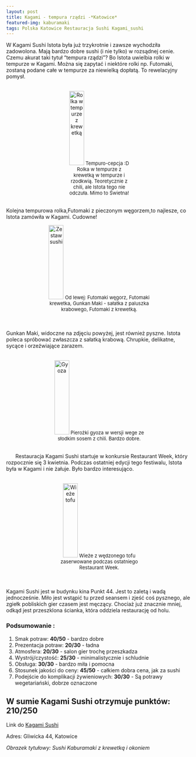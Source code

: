 ```yaml
---
layout: post
title: Kagami - tempura rządzi -*Katowice*
featured-img: kaburamaki
tags: Polska Katowice Restauracja Sushi Kagami_sushi
---
```

W Kagami Sushi Istota była już trzykrotnie i zawsze wychodziła zadowolona.
 Mają bardzo dobre sushi (i nie tylko) w rozsądnej cenie.
Czemu akurat taki tytuł “tempura rządzi”?
 Bo Istota uwielbia rolki w tempurze w Kagami.
  Można się zapytać i niektóre rolki np. Futomaki, zostaną podane całe w tempurze za niewielką dopłatą.
   To rewelacyjny pomysł.
<br />&ensp;&ensp;&ensp;
<center><div style="width:35%">
  <img src="{{site.url}}/assets/img/posts/tempura_krewetka.jpg" alt="Rolka w tempurze z krewetką" height="200px" width="40px" />
  <font size="2">
      Tempuro-cepcja :D Rolka w tempurze z krewetką w tempurze i rzodkwią. Teoretycznie z chili, ale Istota tego nie odczuła. Mimo to Świetna!
  </font>
</div></center>
<br />

Kolejna tempurowa rolka,Futomaki z pieczonym węgorzem,to najlesze, co Istota zamówiła w Kagami. Cudowne!
 <center><div style="width:65%">
   <img src="{{site.url}}/assets/img/posts/sushi_zestaw.jpg" alt="Zestaw sushi" height="200px" width="40px" />
   <font size="2">
 Od lewej: Futomaki węgorz, Futomaki krewetka, Gunkan Maki - sałatka z paluszka krabowego, Futomaki z krewetką.
   </font>
 </div></center>
 <br />&ensp;&ensp;&ensp;

Gunkan Maki, widoczne na zdjęciu powyżej, jest również pyszne.
Istota poleca spróbować zwłaszcza z sałatką krabową. Chrupkie, delikatne, sycące i orzeźwiające zarazem.
<br />&ensp;&ensp;&ensp;
<center><div style="width:55%">
  <img src="{{site.url}}/assets/img/posts/gyoza.jpg" alt="Gyoza" height="200px" width="40px" />

  <font size="2">
  Pierożki gyoza w wersji wege ze słodkim sosem z chili. Bardzo dobre.
  </font>
</div></center>

 <br />&ensp;&ensp;&ensp;
Restauracja Kagami Sushi startuje w konkursie Restaurant Week, który rozpocznie się 3 kwietnia.
Podczas ostatniej edycji tego festiwalu, Istota była w Kagami i nie żałuje. Było bardzo interesująco.
<br />&ensp;&ensp;&ensp;
<center><div style="width:55%">
  <img src="{{site.url}}/assets/img/posts/tofu.jpg" alt="Wieże tofu" height="200px" width="40px" />
  <font size="2">
   Wieże z wędzonego tofu zaserwowane podczas ostatniego Restaurant Week.
  </font>
</div></center>
<br />&ensp;&ensp;&ensp;

Kagami Sushi jest w budynku kina Punkt 44.
Jest to zaletą i wadą jednocześnie.
Miło jest wstąpić tu przed seansem i zjeść coś pysznego, ale zgiełk pobliskich gier czasem jest męczący.
Chociaż już znacznie mniej, odkąd jest przeszklona ścianka, która oddziela restaurację od holu.

### Podsumowanie :
1. Smak potraw: **40/50** - bardzo dobre
2. Prezentacja potraw: **20/30** - ładna
3. Atmosfera: **20/30** - salon gier trochę przeszkadza
4. Wystrój/czystość: **25/30** - minimalistycznie i schludnie
5. Obsługa: **30/30** - bardzo miła i pomocna
6. Stosunek jakości do ceny: **45/50** - całkiem dobra cena, jak za sushi
7. Podejście do komplikacji żywieniowych: **30/30** - Są potrawy wegetariański, dobrze oznaczone

## W sumie Kagami Sushi otrzymuje punktów: **210/250**
Link do [Kagami Sushi]

Adres:
Gliwicka 44, Katowice

_Obrazek tytułowy: Sushi Kaburamaki z krewetką i okoniem_

[Kagami Sushi]:https://kagamisushi.pl/

